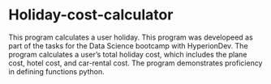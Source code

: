 # Holiday-cost-calculator
This program calculates a user holiday.
This program was developeed as part of the tasks for the Data Science bootcamp with HyperionDev. The program calculates a user’s total holiday cost, which includes the
plane cost, hotel cost, and car-rental cost. The program demonstrates proficiency in defining functions python. 
